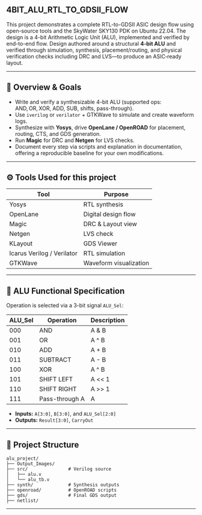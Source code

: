 ## 4BIT_ALU_RTL_TO_GDSII_FLOW
This project demonstrates a complete RTL-to-GDSII ASIC design flow using open-source tools and the SkyWater SKY130 PDK on Ubuntu 22.04. The design is a 4-bit Arithmetic Logic Unit (ALU), implemented and verified by end-to-end flow. Design authored around a structural **4‑bit ALU** and verified through simulation, synthesis, placement/routing, and physical verification checks including DRC and LVS—to produce an ASIC‑ready layout.

---

## 🚀 Overview & Goals

- Write and verify a synthesizable 4-bit ALU (supported ops: AND, OR, XOR, ADD, SUB, shifts, pass-through).
- Use `iverilog` or `verilator` + GTKWave to simulate and create waveform logs.
- Synthesize with **Yosys**, drive **OpenLane / OpenROAD** for placement, routing, CTS, and GDS generation.
- Run **Magic** for DRC and **Netgen** for LVS checks.
- Document every step via scripts and explanation in documentation, offering a reproducible baseline for your own modifications.

---

## ⚙️ Tools Used for this project
| Tool                       | Purpose                |
| -------------------------- | ---------------------- |
| Yosys                      | RTL synthesis          |
| OpenLane                   | Digital design flow    |
| Magic                      | DRC & Layout view      |
| Netgen                     | LVS check              |
| KLayout                    | GDS Viewer             |
| Icarus Verilog / Verilator | RTL simulation         |
| GTKWave                    | Waveform visualization |

---

## 🧠 ALU Functional Specification

Operation is selected via a 3-bit signal `ALU_Sel`:

| ALU\_Sel | Operation      | Description | 
| -------- | -------------- | ----------- | 
| 000      | AND            | A & B       |  
| 001      | OR             | A ^ B        | 
| 010      | ADD            | A + B       |  
| 011      | SUBTRACT       | A - B       |  
| 100      | XOR            | A ^ B       |   
| 101      | SHIFT LEFT     | A << 1      |   
| 110      | SHIFT RIGHT    | A >> 1      |   
| 111      | Pass-through A | A           | 

- **Inputs:** `A[3:0]`, `B[3:0]`, and `ALU_Sel[2:0]`  
- **Outputs:** `Result[3:0]`, `CarryOut`

---

## 📁 Project Structure

```
alu_project/
├── Output_Images/               
├── src/               # Verilog source
│   ├── alu.v
│   └── alu_tb.v
├── synth/             # Synthesis outputs
├── openroad/          # OpenROAD scripts
├── gds/               # Final GDS output
├── netlist/

```
---
